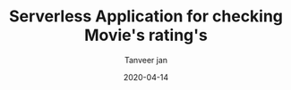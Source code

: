 ---
layout: post
author: Tanveer jan
title: Serverless Application for checking Movie's rating's
date: 2020-04-14
thumbnail: /assets/img/posts/object-detector.png
category: NodeJS
summary: Get ratings for movie of you telegram channel through serverless platform
---